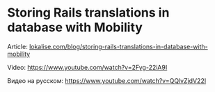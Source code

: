 # Storing Rails translations in database with Mobility

Article: [lokalise.com/blog/storing-rails-translations-in-database-with-mobility](https://lokalise.com/blog/storing-rails-translations-in-database-with-mobility/)

Video: https://www.youtube.com/watch?v=2Fyg-22iA9I

Видео на русском: https://www.youtube.com/watch?v=QQlvZjdV22I
